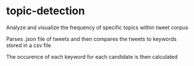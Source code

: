 # topic-detection
Analyze and visualize the frequency of specific topics within tweet corpus

Parses .json file of tweets and then compares the tweets to keywords stored in a csv file 

The occurence of each keyword for each candidate is then calculated 
